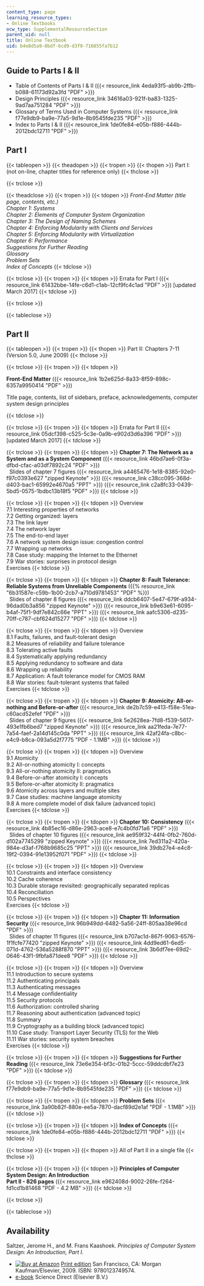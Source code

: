 ```yaml
---
content_type: page
learning_resource_types:
- Online Textbooks
ocw_type: SupplementalResourceSection
parent_uid: null
title: Online Textbook
uid: b4e8d5a9-0bdf-6cd9-d3f9-716855fa7b12
---
```


Guide to Parts I & II
---------------------

*   Table of Contents of Parts I & II ({{< resource_link 4eda93f5-ab9b-2ffb-b088-61173d92a3fd "PDF" >}})
*   Design Principles ({{< resource_link 34616a03-921f-ba83-1325-9ad7aa751284 "PDF" >}})
*   Glossary of Terms Used in Computer Systems ({{< resource_link f77e9db9-ba9e-77a5-9d1e-8b9545fde235 "PDF" >}})
*   Index to Parts I & II ({{< resource_link 1de0fe84-e05b-f886-444b-2012bdc12711 "PDF" >}})

Part I
------

{{< tableopen >}}
{{< theadopen >}}
{{< tropen >}}
{{< thopen >}}
Part I: (not on-line, chapter titles for reference only)
{{< thclose >}}

{{< trclose >}}

{{< theadclose >}}
{{< tropen >}}
{{< tdopen >}}
_Front-End Matter (title page, contents, etc.)_  
_Chapter 1: Systems_  
_Chapter 2: Elements of Computer System Organization_  
_Chapter 3: The Design of Naming Schemes_  
_Chapter 4: Enforcing Modularity with Clients and Services_  
_Chapter 5: Enforcing Modularity with Virtualization_  
_Chapter 6: Performance_  
_Suggestions for Further Reading_  
_Glossary_  
_Problem Sets_  
_Index of Concepts_
{{< tdclose >}}

{{< trclose >}}
{{< tropen >}}
{{< tdopen >}}
Errata for Part I ({{< resource_link 61432bbe-14fe-c6d1-c1ab-12cf9fc4c1ad "PDF" >}}) \[updated March 2017\]
{{< tdclose >}}

{{< trclose >}}

{{< tableclose >}}

Part II
-------

{{< tableopen >}}
{{< tropen >}}
{{< thopen >}}
Part II: Chapters 7-11 (Version 5.0, June 2009)
{{< thclose >}}

{{< trclose >}}
{{< tropen >}}
{{< tdopen >}}


**Front-End Matter** ({{< resource_link 1b2e625d-8a33-8f59-898c-6357a9950414 "PDF" >}})

Title page, contents, list of sidebars, preface, acknowledgements, computer system design principles


{{< tdclose >}}

{{< trclose >}}
{{< tropen >}}
{{< tdopen >}}
Errata for Part II ({{< resource_link 05dcf398-c525-5c3e-0a9b-e902d3d6a396 "PDF" >}}) \[updated March 2017\]
{{< tdclose >}}

{{< trclose >}}
{{< tropen >}}
{{< tdopen >}}
**Chapter 7: The Network as a System and as a System Component** ({{< resource_link 46bd7ae6-0f3a-dfbd-cfac-a03df7892c24 "PDF" >}})  
  Slides of chapter 7 figures ({{< resource_link a4465476-1e18-8385-92e0-f97c0393e627 "zipped Keynote" >}}) ({{< resource_link c38cc095-368d-d403-bac1-65992e4670a5 "PPT" >}}) ({{< resource_link c2a8fc33-0439-5bd5-0575-1bdbc13b18f5 "PDF" >}})
{{< tdclose >}}

{{< trclose >}}
{{< tropen >}}
{{< tdopen >}}
Overview  
7.1 Interesting properties of networks  
7.2 Getting organized: layers  
7.3 The link layer  
7.4 The network layer  
7.5 The end-to-end layer  
7.6 A network system design issue: congestion control  
7.7 Wrapping up networks  
7.8 Case study: mapping the Internet to the Ethernet  
7.9 War stories: surprises in protocol design  
Exercises
{{< tdclose >}}

{{< trclose >}}
{{< tropen >}}
{{< tdopen >}}
**Chapter 8: Fault Tolerance: Reliable Systems from Unreliable Components** ({{% resource_link "6b31587e-c59b-1b00-2cb7-a710d9781453" "PDF" %}})  
  Slides of chapter 8 figures ({{< resource_link ddcb6407-5e47-679f-a934-96dad0b3a856 "zipped Keynote" >}}) ({{< resource_link b9e63e61-6095-b4af-75f1-9df7e842c66e "PPT" >}}) ({{< resource_link aafc5306-d235-70ff-c787-cbf624d15277 "PDF" >}})
{{< tdclose >}}

{{< trclose >}}
{{< tropen >}}
{{< tdopen >}}
Overview  
8.1 Faults, failures, and fault-tolerant design  
8.2 Measures of reliability and failure tolerance  
8.3 Tolerating active faults  
8.4 Systematically applying redundancy  
8.5 Applying redundancy to software and data  
8.6 Wrapping up reliability  
8.7 Application: A fault tolerance model for CMOS RAM  
8.8 War stories: fault-tolerant systems that failed  
Exercises
{{< tdclose >}}

{{< trclose >}}
{{< tropen >}}
{{< tdopen >}}
**Chapter 9: Atomicity: All-or-nothing and Before-or-after** ({{< resource_link de2b7c59-e413-f58e-51ea-c60acd52efef "PDF" >}})  
  Slides of chapter 9 figures ({{< resource_link 5e2628ea-7fd8-f539-5617-493e1fb6bed7 "zipped Keynote" >}}) ({{< resource_link aa21feda-7e77-7a54-faef-2a14d145c0da "PPT" >}}) ({{< resource_link 42af24fa-c8bc-e4c9-b8ca-093a5d2f7775 "PDF - 1.1MB" >}})
{{< tdclose >}}

{{< trclose >}}
{{< tropen >}}
{{< tdopen >}}
Overview  
9.1 Atomicity  
9.2 All-or-nothing atomicity I: concepts  
9.3 All-or-nothing atomicity II: pragmatics  
9.4 Before-or-after atomicity I: concepts  
9.5 Before-or-after atomicity II: pragmatics  
9.6 Atomicity across layers and multiple sites  
9.7 Case studies: machine language atomicity  
9.8 A more complete model of disk failure (advanced topic)  
Exercises
{{< tdclose >}}

{{< trclose >}}
{{< tropen >}}
{{< tdopen >}}
**Chapter 10: Consistency** ({{< resource_link 4b85ec16-d86e-2963-ace8-e7c4b0fd71a6 "PDF" >}})  
  Slides of chapter 10 figures ({{< resource_link ae959f32-44f4-0fb2-760d-d102a7745299 "zipped Keynote" >}}) ({{< resource_link 7ed311a2-420a-984e-d3af-f768b9685c25 "PPT" >}}) ({{< resource_link 39db27e4-e4c8-19f2-0394-91e13952f071 "PDF" >}})
{{< tdclose >}}

{{< trclose >}}
{{< tropen >}}
{{< tdopen >}}
Overview  
10.1 Constraints and interface consistency  
10.2 Cache coherence  
10.3 Durable storage revisited: geographically separated replicas  
10.4 Reconciliation  
10.5 Perspectives  
Exercises
{{< tdclose >}}

{{< trclose >}}
{{< tropen >}}
{{< tdopen >}}
**Chapter 11: Information Security** ({{< resource_link 96b949dd-6482-5a56-24ff-805aa38e96cd "PDF" >}})  
  Slides of chapter 11 figures ({{< resource_link b707ac1d-867f-9063-6576-1f1fcfe77420 "zipped Keynote" >}}) ({{< resource_link 4dd9ed61-6ed5-071d-4762-536a5288f870 "PPT" >}}) ({{< resource_link 3b6df7ee-69d2-0646-43f1-9fbfa871dee8 "PDF" >}})
{{< tdclose >}}

{{< trclose >}}
{{< tropen >}}
{{< tdopen >}}
Overview  
11.1 Introduction to secure systems  
11.2 Authenticating principals  
11.3 Authenticating messages  
11.4 Message confidentiality  
11.5 Security protocols  
11.6 Authorization: controlled sharing  
11.7 Reasoning about authentication (advanced topic)  
11.8 Summary  
11.9 Cryptography as a building block (advanced topic)  
11.10 Case study: Transport Layer Security (TLS) for the Web  
11.11 War stories: security system breaches  
Exercises
{{< tdclose >}}

{{< trclose >}}
{{< tropen >}}
{{< tdopen >}}
**Suggestions for Further Reading** ({{< resource_link 73e6e354-bf3c-01b2-5ccc-59ddcdbf7e23 "PDF" >}})
{{< tdclose >}}

{{< trclose >}}
{{< tropen >}}
{{< tdopen >}}
**Glossary** ({{< resource_link f77e9db9-ba9e-77a5-9d1e-8b9545fde235 "PDF" >}})
{{< tdclose >}}

{{< trclose >}}
{{< tropen >}}
{{< tdopen >}}
**Problem Sets** ({{< resource_link 3a90b82f-880e-ee5a-7870-dacf89d2e1af "PDF - 1.1MB" >}})
{{< tdclose >}}

{{< trclose >}}
{{< tropen >}}
{{< tdopen >}}
**Index of Concepts** ({{< resource_link 1de0fe84-e05b-f886-444b-2012bdc12711 "PDF" >}})
{{< tdclose >}}

{{< trclose >}}
{{< tropen >}}
{{< thopen >}}
All of Part II in a single file
{{< thclose >}}

{{< trclose >}}
{{< tropen >}}
{{< tdopen >}}
**Principles of Computer System Design: An Introduction  
Part II - 826 pages** ({{< resource_link e962408d-9002-26fe-f264-fd1cd1b81468 "PDF - 4.2 MB" >}})
{{< tdclose >}}

{{< trclose >}}

{{< tableclose >}}

Availability
------------

Saltzer, Jerome H., and M. Frans Kaashoek. _Principles of Computer System Design: An Introduction, Part I._

*   [![Buy at Amazon](/images/a_logo_17.gif)](http://www.amazon.com/exec/obidos/ASIN/0123749573/ref=nosim/mitopencourse-20) [Print edition](http://www.elsevierdirect.com/product.jsp?isbn=9780123749574) San Francisco, CA: Morgan Kaufman/Elsevier, 2009. ISBN: 9780123749574.
*   [e-book](http://www.sciencedirect.com/science/book/9780123749574) Science Direct (Elsevier B.V.)